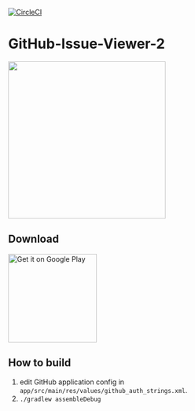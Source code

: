 [![CircleCI](https://circleci.com/gh/YusukeIwaki/GitHubViewer.svg?style=svg)](https://circleci.com/gh/YusukeIwaki/GitHubViewer)


# GitHub-Issue-Viewer-2

<img src="https://cloud.githubusercontent.com/assets/11763113/21548010/d376a5a0-ce2c-11e6-8807-25de887480ae.png" width="320px">

## Download

<a href='https://play.google.com/store/apps/details?id=io.github.yusukeiwaki.githubviewer2&pcampaignid=MKT-Other-global-all-co-prtnr-py-PartBadge-Mar2515-1'><img alt='Get it on Google Play' src='https://play.google.com/intl/en_us/badges/images/generic/en_badge_web_generic.png' width="180px"/></a>

## How to build

1. edit GitHub application config in `app/src/main/res/values/github_auth_strings.xml`.
2. `./gradlew assembleDebug`
